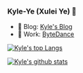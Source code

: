 ### Kyle-Ye (Xulei Ye) 👋

- 📝 Blog: [Kyle's Blog](http://kyleye.top)
- 🔭 Work: [ByteDance](https://www.bytedance.com/en/)

[![Kyle's top Langs](https://github-readme-stats.vercel.app/api/top-langs/?username=Kyle-Ye&layout=compact)](https://github.com/anuraghazra/github-readme-stats)

[![Kyle's github stats](https://github-readme-stats.vercel.app/api?username=Kyle-Ye&show_icons=true)](https://github.com/anuraghazra/github-readme-stats)
